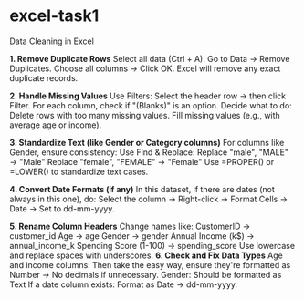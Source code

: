 # excel-task1 #
 Data Cleaning in Excel

**1. Remove Duplicate Rows**
Select all data (Ctrl + A).
Go to Data → Remove Duplicates.
Choose all columns → Click OK.
Excel will remove any exact duplicate records.

**2. Handle Missing Values**
Use Filters:
Select the header row → then click Filter.
For each column, check if "(Blanks)" is an option.
Decide what to do:
Delete rows with too many missing values.
Fill missing values (e.g., with average age or income).

**3. Standardize Text (like Gender or Category columns)**
For columns like Gender, ensure consistency:
Use Find & Replace:
Replace "male", "MALE" → "Male"
Replace "female", "FEMALE" → "Female"
Use =PROPER() or =LOWER() to standardize text cases.

**4. Convert Date Formats (if any)**
In this dataset, if there are dates (not always in this one), do:
Select the column → Right-click → Format Cells → Date → Set to dd-mm-yyyy.

 **5. Rename Column Headers**
Change names like:
CustomerID → customer_id
Age → age
Gender → gender
Annual Income (k$) → annual_income_k
Spending Score (1-100) → spending_score
Use lowercase and replace spaces with underscores.
**6. Check and Fix Data Types**
Age and income columns:
Then take the easy way, ensure they're formatted as Number → No decimals if unnecessary.
Gender:
Should be formatted as Text
If a date column exists:
Format as Date → dd-mm-yyyy.
